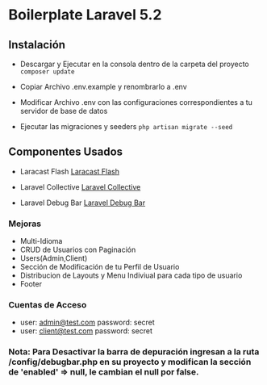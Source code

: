 # Boilerplate Laravel 5.2

## Instalación

* Descargar y Ejecutar en la consola dentro de la carpeta del proyecto
`composer update`

* Copiar Archivo .env.example y renombrarlo a .env

* Modificar Archivo .env con las configuraciones correspondientes a tu servidor de base de datos

* Ejecutar las migraciones y seeders
`php artisan migrate --seed`

## Componentes Usados

* Laracast Flash
 [Laracast Flash](https://github.com/laracasts/flash)

* Laravel Collective
[Laravel Collective](https://laravelcollective.com/docs/5.2/html)

* Laravel Debug Bar
[Laravel Debug Bar](https://github.com/barryvdh/laravel-debugbar)

### Mejoras

* Multi-Idioma
* CRUD de Usuarios con Paginación 
* Users(Admin,Client)
* Sección de Modificación de tu Perfil de Usuario
* Distribucion de Layouts y Menu Indiviual para cada tipo de usuario
* Footer

### Cuentas de Acceso

* user: admin@test.com password: secret
* user: client@test.com password: secret

### Nota: Para Desactivar la barra de depuración ingresan a la ruta /config/debugbar.php en su proyecto y modifican la sección de 'enabled' => null, le cambian el null por false.